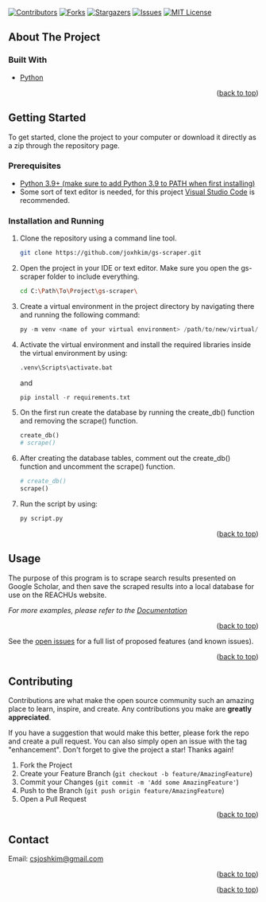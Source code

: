 <div id="top"></div>


<!-- PROJECT SHIELDS -->
<!--
*** I'm using markdown "reference style" links for readability.
*** Reference links are enclosed in brackets [ ] instead of parentheses ( ).
*** See the bottom of this document for the declaration of the reference variables
*** for contributors-url, forks-url, etc. This is an optional, concise syntax you may use.
*** https://www.markdownguide.org/basic-syntax/#reference-style-links
-->
[![Contributors][contributors-shield]][contributors-url]
[![Forks][forks-shield]][forks-url]
[![Stargazers][stars-shield]][stars-url]
[![Issues][issues-shield]][issues-url]
[![MIT License][license-shield]][license-url]


<!-- ABOUT THE PROJECT -->
## About The Project
### Built With

* [Python](https://www.python.org/)


<p align="right">(<a href="#top">back to top</a>)</p>



<!-- GETTING STARTED -->
## Getting Started

To get started, clone the project to your computer or download it directly as a zip through the repository page.

### Prerequisites

* [Python 3.9+ (make sure to add Python 3.9 to PATH when first installing)](https://www.python.org/downloads/)
* Some sort of text editor is needed, for this project [Visual Studio Code](https://code.visualstudio.com/) is recommended.

### Installation and Running

1. Clone the repository using a command line tool.
    ```sh
    git clone https://github.com/joxhkim/gs-scraper.git
    ```
2. Open the project in your IDE or text editor. Make sure you open the gs-scraper folder to include everything.
    ```sh
    cd C:\Path\To\Project\gs-scraper\
    ```
3. Create a virtual environment in the project directory by navigating there and running the following command:
    ```py
    py -m venv <name of your virtual environment> /path/to/new/virtual/environment
    ```

4. Activate the virtual environment and install the required libraries inside the virtual environment by using:
    ```py
    .venv\Scripts\activate.bat
    ```

    and

    ```py
    pip install -r requirements.txt
    ```

5. On the first run create the database by running the create_db() function and removing the scrape() function.
    ```py
    create_db()
    # scrape()
    ```
  
6. After creating the database tables, comment out the create_db() function and uncomment the scrape() function. 
    ```py
    # create_db()
    scrape()
    ```

7. Run the script by using:
    ```py
    py script.py
    ```

<p align="right">(<a href="#top">back to top</a>)</p>


<!-- USAGE EXAMPLES -->
## Usage

The purpose of this program is to scrape search results presented on Google Scholar, and then save the scraped results into a local database for use on the REACHUs website. 

_For more examples, please refer to the [Documentation](https://example.com)_

<p align="right">(<a href="#top">back to top</a>)</p>

See the [open issues](https://github.com/github_username/repo_name/issues) for a full list of proposed features (and known issues).

<p align="right">(<a href="#top">back to top</a>)</p>


<!-- CONTRIBUTING -->
## Contributing

Contributions are what make the open source community such an amazing place to learn, inspire, and create. Any contributions you make are **greatly appreciated**.

If you have a suggestion that would make this better, please fork the repo and create a pull request. You can also simply open an issue with the tag "enhancement".
Don't forget to give the project a star! Thanks again!

1. Fork the Project 
2. Create your Feature Branch (`git checkout -b feature/AmazingFeature`)
3. Commit your Changes (`git commit -m 'Add some AmazingFeature'`)
4. Push to the Branch (`git push origin feature/AmazingFeature`)
5. Open a Pull Request

<p align="right">(<a href="#top">back to top</a>)</p>

<!-- CONTACT -->
## Contact

Email: csjoshkim@gmail.com

<p align="right">(<a href="#top">back to top</a>)</p>


<p align="right">(<a href="#top">back to top</a>)</p>


<!-- MARKDOWN LINKS & IMAGES -->
<!-- https://www.markdownguide.org/basic-syntax/#reference-style-links -->
[contributors-shield]: https://img.shields.io/github/contributors/github_username/repo_name.svg?style=for-the-badge
[contributors-url]: https://github.com/github_username/repo_name/graphs/contributors
[forks-shield]: https://img.shields.io/github/forks/github_username/repo_name.svg?style=for-the-badge
[forks-url]: https://github.com/github_username/repo_name/network/members
[stars-shield]: https://img.shields.io/github/stars/github_username/repo_name.svg?style=for-the-badge
[stars-url]: https://github.com/github_username/repo_name/stargazers
[issues-shield]: https://img.shields.io/github/issues/github_username/repo_name.svg?style=for-the-badge
[issues-url]: https://github.com/github_username/repo_name/issues
[license-shield]: https://img.shields.io/github/license/github_username/repo_name.svg?style=for-the-badge
[license-url]: https://github.com/github_username/repo_name/blob/master/LICENSE.txt
[linkedin-shield]: https://img.shields.io/badge/-LinkedIn-black.svg?style=for-the-badge&logo=linkedin&colorB=555
[linkedin-url]: https://linkedin.com/in/linkedin_username
[product-screenshot]: images/screenshot.png